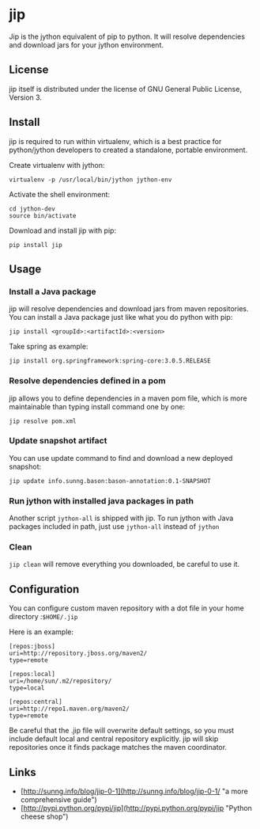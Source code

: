 jip
===

Jip is the jython equivalent of pip to python. It will resolve dependencies and 
download jars for your jython environment.

License
-------

jip itself is distributed under the license of GNU General Public License, Version 3.

Install
-------

jip is required to run within virtualenv, which is a best practice for 
python/jython developers to created a standalone, portable environment.

Create virtualenv with jython:

    virtualenv -p /usr/local/bin/jython jython-env

Activate the shell environment:

    cd jython-dev
    source bin/activate

Download and install jip with pip:
    
    pip install jip

Usage
-----

### Install a Java package ###

jip will resolve dependencies and download jars from maven repositories. 
You can install a Java package just like what you do python with pip:

    jip install <groupId>:<artifactId>:<version>

Take spring as example:

    jip install org.springframework:spring-core:3.0.5.RELEASE

### Resolve dependencies defined in a pom ###

jip allows you to define dependencies in a maven pom file, which is more 
maintainable than typing install command one by one:

    jip resolve pom.xml

### Update snapshot artifact ###

You can use update command to find and download a new deployed snapshot:

    jip update info.sunng.bason:bason-annotation:0.1-SNAPSHOT

### Run jython with installed java packages in path ###

Another script `jython-all` is shipped with jip. To run jython with Java 
packages included in path, just use `jython-all` instead of `jython`

### Clean ###

`jip clean` will remove everything you downloaded, be careful to use it.

Configuration
-------------

You can configure custom maven repository with a dot file in your home 
directory :`$HOME/.jip`

Here is an example:

    [repos:jboss]
    uri=http://repository.jboss.org/maven2/
    type=remote

    [repos:local]
    uri=/home/sun/.m2/repository/
    type=local

    [repos:central]
    uri=http://repo1.maven.org/maven2/
    type=remote

Be careful that the .jip file will overwrite default settings, 
so you must include default local and central repository explicitly. 
jip will skip repositories once it finds package matches the maven coordinator.


Links
-----

* [http://sunng.info/blog/jip-0-1](http://sunng.info/blog/jip-0-1/ "a more comprehensive guide")
* [http://pypi.python.org/pypi/jip](http://pypi.python.org/pypi/jip "Python cheese shop")



